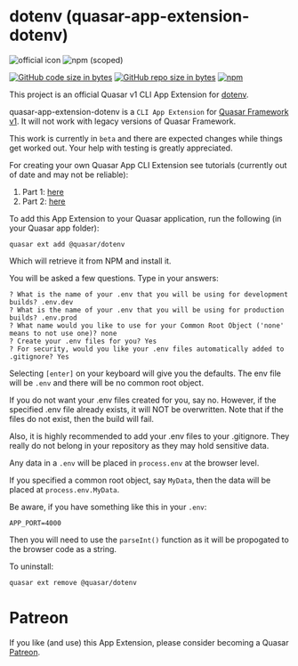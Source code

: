 dotenv (quasar-app-extension-dotenv)
===

![official icon](https://img.shields.io/badge/Quasar%201.0-Official%20CLI%20App%20Extension-green.svg)
![npm (scoped)](https://img.shields.io/npm/v/@quasar/quasar-app-extension-dotenv.svg?style=plastic)

[![GitHub code size in bytes](https://img.shields.io/github/languages/code-size/quasarframework/app-extension-dotenv.svg)]()
[![GitHub repo size in bytes](https://img.shields.io/github/repo-size/quasarframework/app-extension-dotenv.svg)]()
[![npm](https://img.shields.io/npm/dt/@quasar/quasar-app-extension-dotenv.svg)](https://www.npmjs.com/package/@quasar/quasar-app-extension-dotenv)

This project is an official Quasar v1 CLI App Extension for [dotenv](https://www.npmjs.com/package/dotenv).

quasar-app-extension-dotenv is a `CLI App Extension` for [Quasar Framework v1](https://v1.quasar-framework.org/). It will not work with legacy versions of Quasar Framework.

This work is currently in `beta` and there are expected changes while things get worked out. Your help with testing is greatly appreciated.

For creating your own Quasar App CLI Extension see tutorials (currently out of date and may not be reliable):
1. Part 1: [here](https://medium.com/p/4a87561336ef)
2. Part 2: [here](https://medium.com/p/dac4740c1daa)

To add this App Extension to your Quasar application, run the following (in your Quasar app folder):

```
quasar ext add @quasar/dotenv
```
Which will retrieve it from NPM and install it.

You will be asked a few questions. Type in your answers:
```
? What is the name of your .env that you will be using for development builds? .env.dev
? What is the name of your .env that you will be using for production builds? .env.prod
? What name would you like to use for your Common Root Object ('none' means to not use one)? none
? Create your .env files for you? Yes
? For security, would you like your .env files automatically added to .gitignore? Yes
```
Selecting `[enter]` on your keyboard will give you the defaults. The env file will be `.env` and there will be no common root object.

If you do not want your .env files created for you, say no. However, if the specified .env file already exists, it will NOT be overwritten. Note that if the files do not exist, then the build will fail.

Also, it is highly recommended to add your .env files to your .gitignore. They really do not belong in your repository as they may hold sensitive data.

Any data in a `.env` will be placed in `process.env` at the browser level. 

If you specified a common root object, say `MyData`, then the data will be placed at `process.env.MyData`.

Be aware, if you have something like this in your `.env`:

`APP_PORT=4000`

Then you will need to use the `parseInt()` function as it will be propogated to the browser code as a string.

To uninstall:
```
quasar ext remove @quasar/dotenv
```

# Patreon
If you like (and use) this App Extension, please consider becoming a Quasar [Patreon](https://www.patreon.com/quasarframework).
